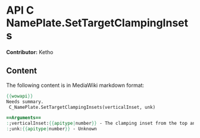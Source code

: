 # API C NamePlate.SetTargetClampingInsets

**Contributor:** Ketho

## Content

The following content is in MediaWiki markdown format:

```mediawiki
{{wowapi}}
Needs summary.
 C_NamePlate.SetTargetClampingInsets(verticalInset, unk)

==Arguments==
:;verticalInset:{{apitype|number}} - The clamping inset from the top and bottom of the screen.
:;unk:{{apitype|number}} - Unknown
```
